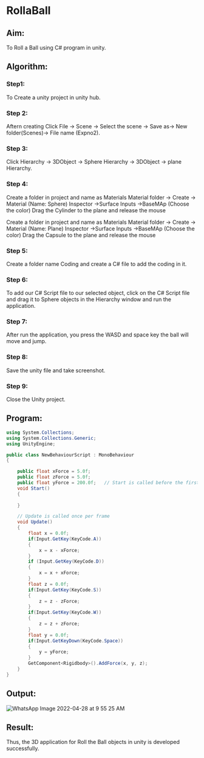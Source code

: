 # RollaBall

## Aim:
To Roll a Ball using C# program in unity.

## Algorithm:
### Step1:
To Create a unity project in unity hub.

### Step 2:
Aftern creating Click File -> Scene -> Select the scene -> Save as-> New folder(Scenes)-> File name (Expno2).

### Step 3:
Click Hierarchy -> 3DObject -> Sphere Hierarchy -> 3DObject -> plane Hierarchy.

### Step 4:
Create a folder in project and name as Materials Material folder -> Create -> Material (Name: Sphere) Inspector ->Surface Inputs ->BaseMAp (Choose the color) Drag the Cylinder to the plane and release the mouse

Create a folder in project and name as Materials Material folder -> Create -> Material (Name: Plane) Inspector ->Surface Inputs ->BaseMAp (Choose the color) Drag the Capsule to the plane and release the mouse

### Step 5:
Create a folder name Coding and create a C# file to add the coding in it.

### Step 6:
To add our C# Script file to our selected object, click on the C# Script file and drag it to Sphere objects in the Hierarchy window and run the application.

### Step 7:
After run the application, you press the WASD and space key the ball will move and jump.

### Step 8:
Save the unity file and take screenshot.

### Step 9:
Close the Unity project.

## Program:
```c#
using System.Collections;
using System.Collections.Generic;
using UnityEngine;

public class NewBehaviourScript : MonoBehaviour
{

    public float xForce = 5.0f;
    public float zForce = 5.0f;
    public float yForce = 200.0f;   // Start is called before the first frame update
    void Start()
    {
        
    }

    // Update is called once per frame
    void Update()
    {
        float x = 0.0f;
        if(Input.GetKey(KeyCode.A))
        {
            x = x - xForce;
        }
        if (Input.GetKey(KeyCode.D))
        {
            x = x + xForce;
        }
        float z = 0.0f;
        if(Input.GetKey(KeyCode.S))
        {
            z = z - zForce;
        }
        if(Input.GetKey(KeyCode.W))
        {
            z = z + zForce;
        }
        float y = 0.0f;
        if(Input.GetKeyDown(KeyCode.Space))
        {
            y = yForce;
        }
        GetComponent<Rigidbody>().AddForce(x, y, z);
    }
}
```

## Output:

![WhatsApp Image 2022-04-28 at 9 55 25 AM](https://user-images.githubusercontent.com/75235477/166142912-973165c7-2b6c-4ff6-ab04-f3fb4a83836b.jpeg)


## Result:
Thus, the 3D application for Roll the Ball objects in unity is developed successfully.
